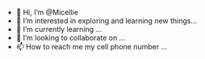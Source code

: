- 👋 Hi, I’m @Micellie
- 👀 I’m interested in exploring and learning new things...
- 🌱 I’m currently learning ...
- 💞️ I’m looking to collaborate on ...
- 📫 How to reach me my cell phone number  ...

<!---
Micellie/Micellie is a ✨ special ✨ repository because its `README.md` (this file) appears on your GitHub profile.
You can click the Preview link to take a look at your changes.
--->
